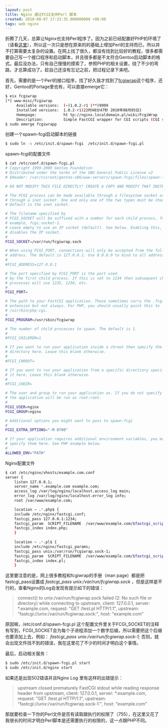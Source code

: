 ```yaml
---
layout: post
title: Nginx 通过FCGI支持Perl 脚本
created: 2010-08-07 17:23:35.000000000 +08:00
tags: web nginx
---
```


折腾了几天，总算让Nginx也支持Perl程序了。因为之前已经配置好PHP的环境了（请看<a href="http://nofool.info/content/gentoo%E4%B8%8B%E5%AE%89%E8%A3%85%E4%B8%8E%E9%85%8D%E7%BD%AEnginx">这里</a>），所以这一次只是想在原来的的基础上增加Perl的支持而已，所以并不打算需要太复杂的设置。在网上找了很久，都没有找到比较好的教程，很多都需要自己写一个接口程序和启动脚本，并且很多都是不太符合Gentoo启动脚本的格式。最后没办法，只有自己慢慢的摸索了，参照PHP的相关设置，绕了不少的弯路，才总算成功了。趁自己还没有忘记之前，把过程记录下来吧。

首先，需要的是一个Perl的接口程序，找了好久我才找到了<a href="http://nginx.localdomain.pl/wiki/FcgiWrap" target="_blank">fcgiwrap</a>这个程序，还好，Gentoo的Portage里也有，可以直接emerge它：

```bash
$ eix fcgiwrap
[*] www-misc/fcgiwrap
     Available versions:  (~)1.0.2-r1 (**)9999
     Installed versions:  1.0.2-r1(22时48分47秒 2010年08月05日)
     Homepage:            ht tp://nginx.localdomain.pl/wiki/FcgiWrap
     Description:         Simple FastCGI wrapper for CGI scripts (CGI support for nginx)
$ sudo emerge fcgiwrapp
```

创建一个spawn-fcgi启动脚本的链接

```bash
$ sudo ln -s /etc/init.d/spawn-fcgi  /etc/init.d/spawn-fcgi.pl
```

spawn-fcgi的配置文件

```bash
$ cat /etc/conf.d/spawn-fcgi.pl
# Copyright 1999-2009 Gentoo Foundation
# Distributed under the terms of the GNU General Public License v2
# $Header: /var/cvsroot/gentoo-x86/www-servers/spawn-fcgi/files/spawn-fcgi.confd,v 1.6 2009/09/28 08:38:02 bangert Exp $

# DO NOT MODIFY THIS FILE DIRECTLY! CREATE A COPY AND MODIFY THAT INSTEAD!

# The FCGI process can be made available through a filesystem socket or
# through a inet socket. One and only one of the two types must be choosen.
# Default is the inet socket.

# The filename specified by
# FCGI_SOCKET will be suffixed with a number for each child process, for
# example, fcgi.socket-1. 
# Leave empty to use an IP socket (default). See below. Enabling this, 
# disables the IP socket.
# 
FCGI_SOCKET=/var/run/fcgiwrap.sock

# When using FCGI_PORT, connections will only be accepted from the following
# address. The default is 127.0.0.1. Use 0.0.0.0 to bind to all addresses.
#
#FCGI_ADDRESS=127.0.0.1

# The port specified by FCGI_PORT is the port used
# by the first child process. If this is set to 1234 then subsequent child
# processes will use 1235, 1236, etc.
#
FCGI_PORT=

# The path to your FastCGI application. These sometimes carry the .fcgi
# extension but not always. For PHP, you should usually point this to
# /usr/bin/php-cgi.
#
FCGI_PROGRAM=/usr/sbin/fcgiwrap

# The number of child processes to spawn. The default is 1.
#
#FCGI_CHILDREN=1

# If you want to run your application inside a chroot then specify the
# directory here. Leave this blank otherwise.
#
#FCGI_CHROOT=

# If you want to run your application from a specific directiory specify
# it here. Leave this blank otherwise.
#
#FCGI_CHDIR=

# The user and group to run your application as. If you do not specify these,
# the application will be run as root:root.
#
FCGI_USER=nginx
FCGI_GROUP=nginx

# Additional options you might want to pass to spawn-fcgi
#
FCGI_EXTRA_OPTIONS="-M 0700"

# If your application requires additional environment variables, you may
# specify them here. See PHP example below.
#
ALLOWED_ENV="PATH"
```

Nginx配置文件

```bash
$ cat /etc/nginx/vhosts/example.com.conf
server {
    listen 127.0.0.1;
    server_name *.example.com example.com;
    access_log /var/log/nginx/localhost.access_log main;
    error_log /var/log/nginx/localhost.error_log info;
    root /var/www/example.com;

    location ~ .*.php$ {
	include /etc/nginx/fastcgi.conf;
	fastcgi_pass 127.0.0.1:1234;
	fastcgi_param  SCRIPT_FILENAME  /var/www/example.com/$fastcgi_script_name;
	fastcgi_index index.php;
    }
    
    location ~ .*.pl$ {
	include /etc/nginx/fastcgi_params;
	fastcgi_pass unix:/var/run/fcgiwrap.sock-1;
	fastcgi_param  SCRIPT_FILENAME  /var/www/example.com/$fastcgi_script_name;
	fastcgi_index index.pl;
    }
```

这里要注意的是，网上很多教程和fcgiwrap的手册（man page）都是把fastcgi_pass设置成 *fastcgi_pass unix:/var/run/fcgiwrap.sock* ，但是这样是不行的，查看Nginx的Log会发现有提示如下的错误：  

>connect() to unix:/var/run/fcgiwrap.sock failed (2: No such file or directory) while connecting to upstream, client: 127.0.0.1, server: *.example.com, request: "GET /test.pl HTTP/1.1", upstream: "fastcgi://unix:/var/run/fcgiwrap.sock:", host: "example.com"

原因嘛，/etc/conf.d/spawn-fcgi.pl 这个配置文件里关于FCGI_SOCKET的注释有写到，FCGI_SOCKET会为每个子进程添加一个数字后缀，所以需要把这个后缀也要添加上去，例如： *fastcgi_pass unix:/var/run/fcgiwrap.sock-1;* 否则，就会出现文件找不到的错误，我在这里花了不少的时间才明白这个事情。

最后，启动相关服务：

```bash
$ sudo /etc/init.d/spawn-fcgi.pl start
$ sudo /etc/init.d/nginx start
```

如果还是出现502错语并且Nginx Log 里有这样的出错提示：
>upstream closed prematurely FastCGI stdout while reading response header from upstream, client: 127.0.0.1, server: *.example.com, request: "GET /test.pl HTTP/1.1", upstream: "fastcgi://unix:/var/run/fcgiwrap.sock-1:", host: "example.com"  

那就要检查一下你的Perl文件是否有读取跟执行的权限了（755），在这里又花了我很长的时间才明白Perl脚本是还需要执行的权限的，这一点跟PHP不同。
